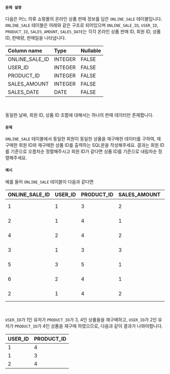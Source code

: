 #### `문제 설명`

다음은 어느 의류 쇼핑몰의 온라인 상품 판매 정보를 담은 `ONLINE_SALE` 테이블입니다. `ONLINE_SALE` 테이블은 아래와 같은 구조로 되어있으며 `ONLINE_SALE_ID`, `USER_ID`, `PRODUCT_ID`, `SALES_AMOUNT`, `SALES_DATE`는 각각 온라인 상품 판매 ID, 회원 ID, 상품 ID, 판매량, 판매일을 나타냅니다.
<br>

|Column name|Type|Nullable|
|:--|:--|:--|
|ONLINE_SALE_ID|INTEGER|FALSE|
|USER_ID|INTEGER|FALSE|
|PRODUCT_ID|INTEGER|FALSE|
|SALES_AMOUNT|INTEGER|FALSE|
|SALES_DATE|DATE|FALSE|
<br>

동일한 날짜, 회원 ID, 상품 ID 조합에 대해서는 하나의 판매 데이터만 존재합니다.
<br>

#### `문제`

`ONLINE_SALE` 테이블에서 동일한 회원이 동일한 상품을 재구매한 데이터를 구하여, 재구매한 회원 ID와 재구매한 상품 ID를 출력하는 SQL문을 작성해주세요. 결과는 회원 ID를 기준으로 오름차순 정렬해주시고 회원 ID가 같다면 상품 ID를 기준으로 내림차순 정렬해주세요.
<br>

#### `예시`

예를 들어 `ONLINE_SALE` 테이블이 다음과 같다면
<br>

|ONLINE_SALE_ID|USER_ID|PRODUCT_ID|SALES_AMOUNT|SALES_DATE|
|:--|:--|:--|:--|:--|
|1|1|3|2|2022-02-25|
|2|1|4|1|2022-03-01|
|4|2|4|2|2022-03-12|
|3|1|3|3|2022-03-31|
|5|3|5|1|2022-04-03|
|6|2|4|1|2022-04-06|
|2|1|4|2|2022-05-11|
<br>

`USER_ID`가 1인 유저가 `PRODUCT_ID`가 3, 4인 상품들을 재구매하고, `USER_ID`가 2인 유저가 `PRODUCT_ID`가 4인 상품을 재구매 하였으므로, 다음과 같이 결과가 나와야합니다.
<br>

|USER_ID|PRODUCT_ID|
|:--|:--|
|1|4|
|1|3|
|2|4|
<br>